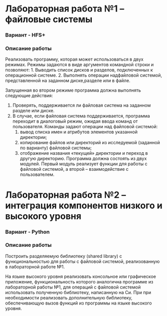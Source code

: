 # Лабораторная работа №1 – файловые системы

### Вариант - HFS+
### Описание работы
Реализовать программу, которая может использоваться в двух режимах. Режимы задаются в виде аргументов командной строки и позволяют:
	1. Выводить список дисков и разделов, подключенных к операционной системе.
	2. Выполнять операции надфайловой системой, представленной на заданном диске,разделе или в файле.

Запущенная во втором режиме программа должна выполнять следующие действия:
1. Проверять, поддерживается ли файловая система на заданном разделе или диске. 
2. В случае, если файловая система поддерживается, программа переходит в диалоговый режим, ожидая ввода команд от пользователя. Команды задают операции над файловой системой:
	1. вывод списка имен и атрибутов элементов указанной директории;
	2. копирование  файлов  или  директорий  из исследуемой  (заданной  по  варианту) файловой системы;
	3. отображение названия «текущей» директории и переход в другую директорию.
Программа должна состоять из двух модулей. Первый модуль реализует функции для работы с файловой системой, а второй – взаимодействие с пользователем.

# Лабораторная работа №2 – интеграция  компонентов  низкого  и высокого уровня
### Вариант - Python
### Описание работы
Построить разделяемую библиотеку (shared library) с функциональностью для работы с файловой системой, реализованную в лабораторной работе №1.

На  языке  высокого  уровня  реализовать консольное  или графическое  приложение, функциональность которого аналогична программе из лабораторной работы №1, для операций с файловой  системой использовать  полученную  библиотеку,  написанную  на  Си. При  при необходимости реализовать дополнительную библиотеку, обеспечивающую вызов функций из программы на языке высокого уровня.
